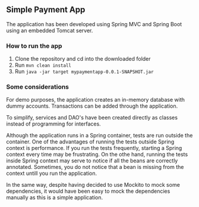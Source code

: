 ## Simple Payment App
The application has been developed using Spring MVC and Spring Boot using an embedded Tomcat server.

### How to run the app
1. Clone the repository and cd into the downloaded folder
2. Run `mvn clean install`
3. Run `java -jar target mypaymentapp-0.0.1-SNAPSHOT.jar`

### Some considerations
For demo purposes, the application creates an in-memory database with dummy accounts. Transactions can be added
through the application.

To simplify, services and DAO's have been created directly as classes instead of programming for interfaces.

Although the application runs in a Spring container, tests are run outside the container. One of the advantages of
running the tests outside Spring context is performance. If you run the tests frequently, starting a Spring context
every time may be frustrating. On the othe hand, running the tests inside Spring context may serve to notice if all
the beans are correctly annotated. Sometimes, you do not notice that a bean is missing from the context untill you
run the application.

In the same way, despite having decided to use Mockito to mock some dependencies, it would have been easy to mock
the dependencies manually as this is a simple application.
